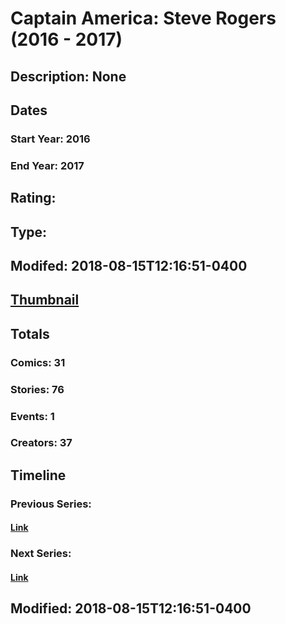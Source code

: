 # Captain America: Steve Rogers (2016 - 2017)
## Description: None
## Dates
### Start Year: 2016
### End Year: 2017
## Rating: 
## Type: 
## Modifed: 2018-08-15T12:16:51-0400
## [Thumbnail](http://i.annihil.us/u/prod/marvel/i/mg/4/90/5787de28809b7.jpg)
## Totals
### Comics: 31
### Stories: 76
### Events: 1
### Creators: 37
## Timeline
### Previous Series: 
#### [Link]()
### Next Series: 
#### [Link]()
## Modified: 2018-08-15T12:16:51-0400